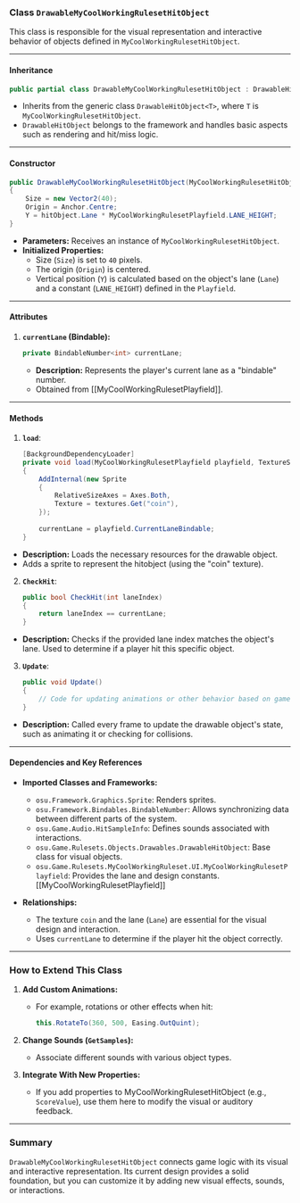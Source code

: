 ### Class `DrawableMyCoolWorkingRulesetHitObject`

This class is responsible for the visual representation and interactive behavior of objects defined in `MyCoolWorkingRulesetHitObject`.

---

#### Inheritance

```csharp
public partial class DrawableMyCoolWorkingRulesetHitObject : DrawableHitObject<MyCoolWorkingRulesetHitObject>
```

- Inherits from the generic class `DrawableHitObject<T>`, where `T` is `MyCoolWorkingRulesetHitObject`.
- `DrawableHitObject` belongs to the framework and handles basic aspects such as rendering and hit/miss logic.

---

#### Constructor

```csharp
public DrawableMyCoolWorkingRulesetHitObject(MyCoolWorkingRulesetHitObject hitObject) : base(hitObject)
{
    Size = new Vector2(40);
    Origin = Anchor.Centre;
    Y = hitObject.Lane * MyCoolWorkingRulesetPlayfield.LANE_HEIGHT;
}
```

- **Parameters:** Receives an instance of `MyCoolWorkingRulesetHitObject`.
- **Initialized Properties:**
    - Size (`Size`) is set to `40` pixels.
    - The origin (`Origin`) is centered.
    - Vertical position (`Y`) is calculated based on the object's lane (`Lane`) and a constant (`LANE_HEIGHT`) defined in the `Playfield`.

---

#### Attributes

1. **`currentLane` (Bindable):**
    
    ```csharp
    private BindableNumber<int> currentLane;
    ```
    
    - **Description:** Represents the player's current lane as a "bindable" number.
    - Obtained from [[MyCoolWorkingRulesetPlayfield]].

---

#### Methods

1. **`load`**:
    
    ```csharp
    [BackgroundDependencyLoader]
    private void load(MyCoolWorkingRulesetPlayfield playfield, TextureStore textures)
    {
        AddInternal(new Sprite
        {
            RelativeSizeAxes = Axes.Both,
            Texture = textures.Get("coin"),
        });
        
        currentLane = playfield.CurrentLaneBindable; 
    }
    ```

- **Description:** Loads the necessary resources for the drawable object.
- Adds a sprite to represent the hitobject (using the "coin" texture).


2. **`CheckHit`**:

    ```csharp
    public bool CheckHit(int laneIndex)
    {
        return laneIndex == currentLane; 
    }
    ```

- **Description:** Checks if the provided lane index matches the object's lane. Used to determine if a player hit this specific object.

3. **`Update`**:

    ```csharp
    public void Update()
    {
        // Code for updating animations or other behavior based on game state. 
    }
    ```

- **Description:** Called every frame to update the drawable object's state, such as animating it or checking for collisions.



---

#### Dependencies and Key References

- **Imported Classes and Frameworks:**
    
    - `osu.Framework.Graphics.Sprite`: Renders sprites.
    - `osu.Framework.Bindables.BindableNumber`: Allows synchronizing data between different parts of the system.
    - `osu.Game.Audio.HitSampleInfo`: Defines sounds associated with interactions.
    - `osu.Game.Rulesets.Objects.Drawables.DrawableHitObject`: Base class for visual objects.
    - `osu.Game.Rulesets.MyCoolWorkingRuleset.UI.MyCoolWorkingRulesetPlayfield`: Provides the lane and design constants. [[MyCoolWorkingRulesetPlayfield]]
- **Relationships:**

    - The texture `coin` and the lane (`Lane`) are essential for the visual design and interaction.
    - Uses `currentLane` to determine if the player hit the object correctly.

---

### How to Extend This Class

1. **Add Custom Animations:**
    
    - For example, rotations or other effects when hit:

        ```csharp
        this.RotateTo(360, 500, Easing.OutQuint);
        ```
2. **Change Sounds (`GetSamples`):**
    
    - Associate different sounds with various object types.
3. **Integrate With New Properties:**
    
    - If you add properties to MyCoolWorkingRulesetHitObject (e.g., `ScoreValue`), use them here to modify the visual or auditory feedback.

---

### Summary

`DrawableMyCoolWorkingRulesetHitObject` connects game logic with its visual and interactive representation. Its current design provides a solid foundation, but you can customize it by adding new visual effects, sounds, or interactions.